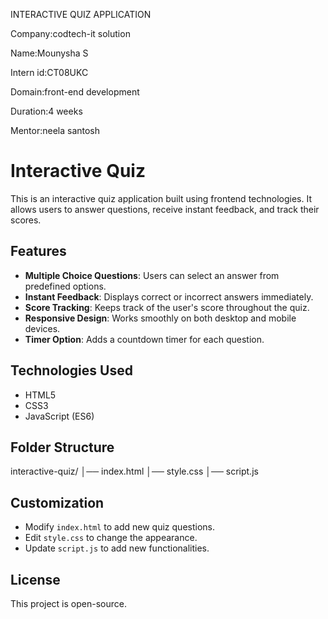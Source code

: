  INTERACTIVE QUIZ APPLICATION

 Company:codtech-it solution
 
 Name:Mounysha S
 
 Intern id:CT08UKC
 
 Domain:front-end development
 
 Duration:4 weeks
 
 Mentor:neela santosh

 # Interactive Quiz

This is an interactive quiz application built using frontend technologies. It allows users to answer questions, receive instant feedback, and track their scores.

## Features
- **Multiple Choice Questions**: Users can select an answer from predefined options.
- **Instant Feedback**: Displays correct or incorrect answers immediately.
- **Score Tracking**: Keeps track of the user's score throughout the quiz.
- **Responsive Design**: Works smoothly on both desktop and mobile devices.
- **Timer Option**: Adds a countdown timer for each question.

## Technologies Used
- HTML5
- CSS3
- JavaScript (ES6)



## Folder Structure
interactive-quiz/
│── index.html
│── style.css
│── script.js


## Customization
- Modify `index.html` to add new quiz questions.
- Edit `style.css` to change the appearance.
- Update `script.js` to add new functionalities.

## License
This project is open-source.

